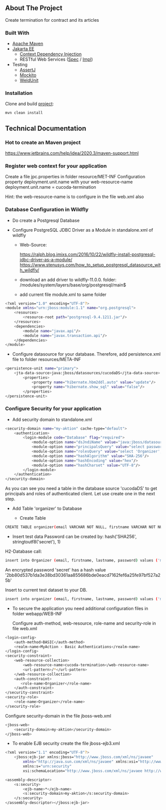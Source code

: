
## About The Project

Create termination for contract and its articles

### Built With
* [Apache Maven](https://maven.apache.org/index.html)
* [Jakarta EE](https://jakarta.ee)
    * [Context Dependency Injection](https://jakarta.ee/specifications/cdi/2.0)
    * RESTful Web Services ([Spec](https://jakarta.ee/specifications/restful-ws/) / [Impl](https://resteasy.github.io/))
* Testing
    * [AssertJ](https://joel-costigliola.github.io/assertj/)
    * [Mockito](https://site.mockito.org/)
    * [WeldUnit](https://weld.cdi-spec.org/news/2017/12/19/weld-meets-junit5/)
    
### Installation
Clone and build [project]((https://bitbucket.1and1.org/projects/HOSTBSS-ORDER/repos/cisba-order/browse)):
```sh
mvn clean install
```

## Technical Documentation

### Hot to create an Maven project
https://www.jetbrains.com/help/idea/2020.3/maven-support.html

### Register web context for your application

   Create a file jpc.properties in folder resource/MET-INF
   Configuration property deployment.unit.name with your web-resource-name
      deployment.unit.name = cucoda-termination

   Hint: the web-resource-name is to configure in the file web.xml also


### Database Configuration in Wildfly

* Do create a Postgresql Database
   

* Configure PostgreSQL JDBC Driver as a Module in standalone.xml of wildfly
    
    *   Web-Source:

        https://ralph.blog.imixs.com/2016/10/22/wildfly-install-postgresql-jdbc-driver-as-a-module/
        https://www.stenusys.com/how_to_setup_postgresql_datasource_with_wildfly/
   
    *  download an add driver to wildfly-11.0.0.
      folder: /modules/system/layers/base/org/postgresql/main$
   
    *  add current file module.xml to same folder
```sh
<?xml version="1.0" encoding="UTF-8"?>
<module xmlns="urn:jboss:module:1.1" name="org.postgresql">
    <resources>
        <resource-root path="postgresql-9.4.1211.jar"/>
    </resources>
    <dependencies>
        <module name="javax.api"/>
        <module name="javax.transaction.api"/>
    </dependencies>
</module>
```
 
*  Configure datasource for your database. 
      Therefore, add persistence.xml file to folder resources/META-INF

```sh
<persistence-unit name="primary">
    <jta-data-source>java:jboss/datasources/cucodaDS</jta-data-source>
        <properties>
            <property name="hibernate.hbm2ddl.auto" value="update"/>
            <property name="hibernate.show_sql" value="false"/>
        </properties>
</persistence-unit>
```

### Configure Security for your application

*  Add security domain to standalone.xml
   <security-domains>

```sh
<security-domain name="my-aktion" cache-type="default">
    <authentication>
        <login-module code="Database" flag="required">
            <module-option name="dsJndiName" value="java:jboss/datasources/cucodaDS"/>
            <module-option name="principalsQuery" value="select password from organizer where email=?"/>
            <module-option name="rolesQuery" value="select 'Organizer','Roles' from organizer where email=?"/>
            <module-option name="hashAlgorithm" value="SHA-256"/>
            <module-option name="hashEncoding" value="hex"/>
            <module-option name="hashCharset" value="UTF-8"/>
        </login-module>
    </authentication>
</security-domain>
```

   As you can see you need a table in the database source 'cucodaDS' to get principals and roles of authenticated client.
   Let use create one in the next step.


*  Add Table 'organizer' to Database

   * Create Table
 ```sh   
CREATE TABLE organizer(email VARCHAR NOT NULL, firstname VARCHAR NOT NULL, lastname VARCHAR NOT NULL, password VARCHAR NOT NULL);
```

   *   Insert test data
      Password can be created by: hash('SHA256', stringtoutf8('secret'), 1)
   
H2-Database call: 

```sh
insert into Organizer (email, firstname, lastname, password) values ('max@mustermann.de', 'Max', 'Mustermann', hash('SHA256', stringtoutf8('secret'), 1));
```

An encrypted password 'secret' has a hash value '2bb80d537b1da3e38bd30361aa855686bde0eacd7162fef6a25fe97bf527a25b'

Insert to current test dataset to your DB.
 ```sh
insert into organizer (email, firstname, lastname, password) values ('max@mustermann.de', 'Max', 'Mustermann', '2bb80d537b1da3e38bd30361aa855686bde0eacd7162fef6a25fe97bf527a25b');
```

*  To secure the application you need additional configuration files in folder webapp/WEB-INF

   Configure auth-method, web-resource, role-name and security-role in file web.xml

```sh
<login-config>
    <auth-method>BASIC</auth-method>
    <realm-name>MyAction - Basic Authentications</realm-name>
</login-config>
<security-constraint>
    <web-resource-collection>
        <web-resource-name>cucoda-termination</web-resource-name>
        <url-pattern>/*</url-pattern>
    </web-resource-collection>
    <auth-constraint>
       <role-name>Organizer</role-name>
    </auth-constraint>
</security-constraint>
<security-role>
    <role-name>Organizer</role-name>
</security-role>
```

   Configure security-domain in the file jboss-web.xml   

```sh
<jboss-web>
    <security-domain>my-aktion</security-domain>
</jboss-web>
```


*  To enable EJB security create the file jboss-ejb3.xml
```sh
<?xml version="1.1" encoding="UTF-8"?>
    <jboss:ejb-jar xmlns:jboss="http://www.jboss.com/xml/ns/javaee"
        xmlns="http://java.sun.com/xml/ns/javaee" xmlns:xsi="http://www.w3.org/2001/XMLSchema-instance"
        xmlns:s="urn:security"
        xsi:schemaLocation="http://www.jboss.com/xml/ns/javaee http://www.jboss.org/j2ee/schema/jboss-ejb3-2_0.xsd http://java.sun.com/xml/ns/javaee http://java.sun.com/xml/ns/javaee/ejb-jar_3_1.xsd" version="3.1" impl-version="2.0">

<assembly-descriptor>
    <s:security>
        <ejb-name>*</ejb-name>
        <s:security-domain>my-aktion</s:security-domain>
    </s:security>
</assembly-descriptor></jboss:ejb-jar>
```